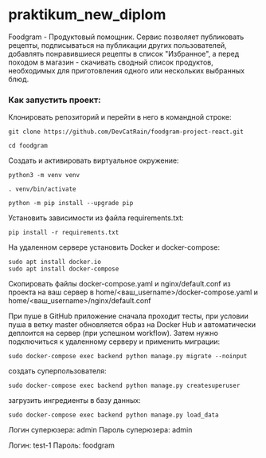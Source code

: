 # praktikum_new_diplom
Foodgram - Продуктовый помощник.
Сервис позволяет публиковать рецепты, подписываться на публикации других пользователей,
добавлять понравившиеся рецепты в список "Избранное", а перед походом в магазин - скачивать
сводный список продуктов, необходимых для приготовления одного или нескольких выбранных блюд.

### Как запустить проект:

Клонировать репозиторий и перейти в него в командной строке:

```
git clone https://github.com/DevCatRain/foodgram-project-react.git
```

```
cd foodgram
```

Cоздать и активировать виртуальное окружение:

```
python3 -m venv venv
```

```
. venv/bin/activate
```

```
python -m pip install --upgrade pip
```

Установить зависимости из файла requirements.txt:

```
pip install -r requirements.txt
```

На удаленном сервере установить Docker и docker-compose:
```
sudo apt install docker.io
sudo apt install docker-compose
```
Скопировать файлы docker-compose.yaml и nginx/default.conf из проекта на ваш сервер в home/<ваш_username>/docker-compose.yaml и home/<ваш_username>/nginx/default.conf

При пуше в GitHub приложение сначала проходит тесты, при условии пуша в ветку master обновляется образ на Docker Hub и автоматически деплоится на сервер (при успешном workflow). Затем нужно подключиться к удаленному серверу и применить миграции:
```
sudo docker-compose exec backend python manage.py migrate --noinput
```

создать суперпользователя:
```
sudo docker-compose exec backend python manage.py createsuperuser
```

загрузить ингредиенты в базу данных:
```
sudo docker-compose exec backend python manage.py load_data
```

Логин суперюзера: admin
Пароль суперюзера: admin

Логин: test-1
Пароль: foodgram